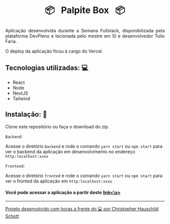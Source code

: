 # <p align="center"> 📦 &nbsp; Palpite Box &nbsp; 📦  </p>

<p align="justify">
  Aplicação desenvolvida durante a Semana Fullstack, disponibilizada pela plataforma DevPleno e lecionada pelo mestre em SI e desenvolvedor Tulio Faria.

  O deploy da aplicação ficou à cargo do Vercel.
</p>

## Tecnologias utilizadas: :computer:

<ul>
  <li>React</li>
  <li>Node</li>
  <li>NextJS</li>
  <li>Tailwind</li>
</ul>

## Instalação: :rocket:

Clone este repositório ou faça o download do zip.

`Backend`:

Acesse o diretório `backend` e rode o comando `yarn start` ou `npm start` para ver o backend da aplicação em desenvolvimento no endereço `http:localhost:xxxx`

`Frontend`:

Acesse o diretório `fronted` e rode o comando `yarn start` ou `npm start` para ver o fronted da aplicação em `http:localhost:xxxx`

#### Você pode acessar a aplicação a partir deste <a href="">link<\a>

<hr>

Projeto desenvolvido com horas a frente do :computer: por Christopher Hauschild Schott